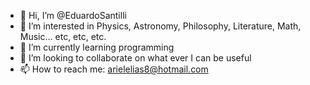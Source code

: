 - 👋 Hi, I’m @EduardoSantilli
- 👀 I’m interested in Physics, Astronomy, Philosophy, Literature, Math, Music... etc, etc, etc.
- 🌱 I’m currently learning programming
- 💞️ I’m looking to collaborate on what ever I can be useful
- 📫 How to reach me: arielelias8@hotmail.com

<!---
EduardoSantilli/EduardoSantilli is a ✨ special ✨ repository because its `README.md` (this file) appears on your GitHub profile.
You can click the Preview link to take a look at your changes.
--->
